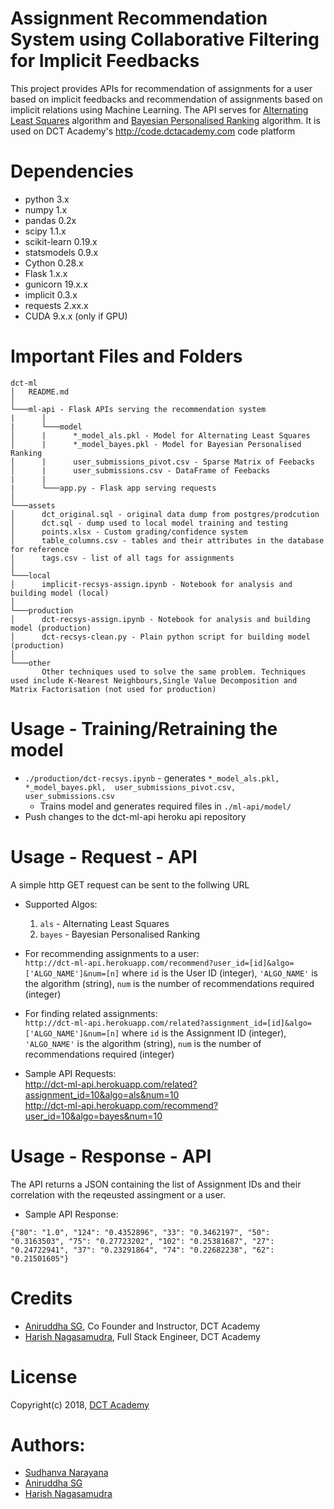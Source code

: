 # Assignment Recommendation System using Collaborative Filtering for Implicit Feedbacks 

This project provides APIs for recommendation of assignments for a user based on implicit feedbacks and recommendation of assignments based on implicit relations using Machine Learning. The API serves for [Alternating Least Squares](https://datasciencemadesimpler.wordpress.com/tag/alternating-least-squares/) algorithm and [Bayesian Personalised Ranking](https://arxiv.org/ftp/arxiv/papers/1205/1205.2618.pdf) algorithm. It is used on DCT Academy's http://code.dctacademy.com code platform

# Dependencies

* python 3.x 
* numpy 1.x
* pandas 0.2x
* scipy 1.1.x
* scikit-learn 0.19.x
* statsmodels 0.9.x
* Cython 0.28.x
* Flask 1.x.x
* gunicorn 19.x.x
* implicit 0.3.x
* requests 2.xx.x
* CUDA 9.x.x (only if GPU)

# Important Files and Folders

```
dct-ml
│   README.md   
│
└───ml-api - Flask APIs serving the recommendation system
|      │
|      └───model
│      |      *_model_als.pkl - Model for Alternating Least Squares
│      |      *_model_bayes.pkl - Model for Bayesian Personalised Ranking
│      |      user_submissions_pivot.csv - Sparse Matrix of Feebacks
│      |      user_submissions.csv - DataFrame of Feebacks
|      |
|      └───app.py - Flask app serving requests
│
└───assets
│      dct_original.sql - original data dump from postgres/prodcution
│      dct.sql - dump used to local model training and testing
│      points.xlsx - Custom grading/confidence system
│      table_columns.csv - tables and their attributes in the database for reference
│      tags.csv - list of all tags for assignments
│
└───local
│      implicit-recsys-assign.ipynb - Notebook for analysis and building model (local)
│
└───production
│      dct-recsys-assign.ipynb - Notebook for analysis and building model (production)
│      dct-recsys-clean.py - Plain python script for building model (production)
│   
└───other
       Other techniques used to solve the same problem. Techniques used include K-Nearest Neighbours,Single Value Decomposition and Matrix Factorisation (not used for production)
```

# Usage - Training/Retraining the model

* ```./production/dct-recsys.ipynb``` - generates ```*_model_als.pkl, *_model_bayes.pkl,  user_submissions_pivot.csv, user_submissions.csv```
    * Trains model and generates required files in ```./ml-api/model/```
* Push changes to the dct-ml-api heroku api repository

# Usage - Request - API

A simple http GET request can be sent to the follwing URL

* Supported Algos:
    1. ```als``` - Alternating Least Squares
    2. ```bayes``` - Bayesian Personalised Ranking

* For recommending assignments to a user:  
    ```http://dct-ml-api.herokuapp.com/recommend?user_id=[id]&algo=['ALGO_NAME']&num=[n]``` where ```id``` is the User ID (integer), ```'ALGO_NAME'``` is the algorithm (string), ```num``` is the    number of recommendations required (integer) 

* For finding related assignments:  
    ```http://dct-ml-api.herokuapp.com/related?assignment_id=[id]&algo=['ALGO_NAME']&num=[n]``` where ```id``` is the Assignment ID (integer), ```'ALGO_NAME'``` is the algorithm (string), ```num``` is the number of recommendations required (integer)

* Sample API Requests:  
    http://dct-ml-api.herokuapp.com/related?assignment_id=10&algo=als&num=10  
    http://dct-ml-api.herokuapp.com/recommend?user_id=10&algo=bayes&num=10

# Usage - Response - API

The API returns a JSON containing the list of Assignment IDs and their correlation with the reqeusted assingment or a user.

* Sample API Response:  
```
{"80": "1.0", "124": "0.4352896", "33": "0.3462197", "50": "0.3163503", "75": "0.27723202", "102": "0.25381687", "27": "0.24722941", "37": "0.23291864", "74": "0.22682238", "62": "0.21501605"}
```

# Credits

* [Aniruddha SG](https://www.linkedin.com/in/aniruddhasg/), Co Founder and Instructor, DCT Academy 
* [Harish Nagasamudra](https://www.linkedin.com/in/harish-nagasamudra-a8512142/), Full Stack Engineer, DCT Academy 

# License

Copyright(c) 2018, [DCT Academy](https://www.dctacademy.com)

# Authors: 

* [Sudhanva Narayana](https://www.sudhanva.me)
* [Aniruddha SG](https://www.dctacademy.com)
* [Harish Nagasamudra](https://www.linkedin.com/in/harish-nagasamudra-a8512142/)
